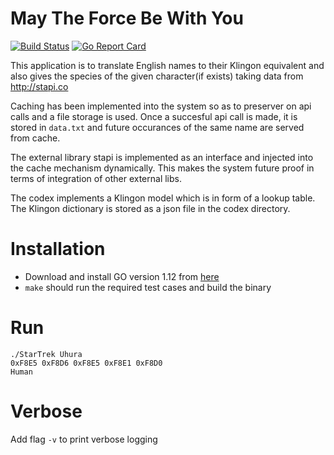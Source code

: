 # May The Force Be With You

[![Build Status](https://travis-ci.org/hackercompany/MayTheForceBeWithYou.svg?branch=master)](https://travis-ci.org/hackercompany/MayTheForceBeWithYou) [![Go Report Card](https://goreportcard.com/badge/github.com/hackercompany/MayTheForceBeWithYou)](https://goreportcard.com/report/github.com/hackercompany/MayTheForceBeWithYou)

This application is to translate English names to their Klingon equivalent and also gives the species of the given character(if exists) taking data from http://stapi.co

Caching has been implemented into the system so as to preserver on api calls and a file storage is used. Once a succesful api call is made, it is stored in `data.txt` and future occurances of the same name are served from cache.

The external library stapi is implemented as an interface and injected into the cache mechanism dynamically. This makes the system future proof in terms of integration of other external libs.

The codex implements a Klingon model which is in form of a lookup table. The Klingon dictionary is stored as a json file in the codex directory.

# Installation
  - Download and install GO version 1.12 from [here](https://golang.org/dl/)
  - `make` should run the required test cases and build the binary

# Run
```
./StarTrek Uhura
0xF8E5 0xF8D6 0xF8E5 0xF8E1 0xF8D0
Human
```

# Verbose
Add flag `-v` to print verbose logging
